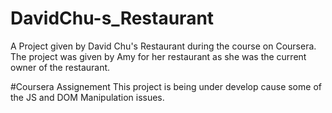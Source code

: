 # DavidChu-s_Restaurant
A Project given by David Chu's Restaurant during the course on Coursera. The project was given by Amy for her restaurant as she was the current owner of the restaurant.

#Coursera Assignement
This project is being under develop cause some of the JS and DOM Manipulation issues. 
